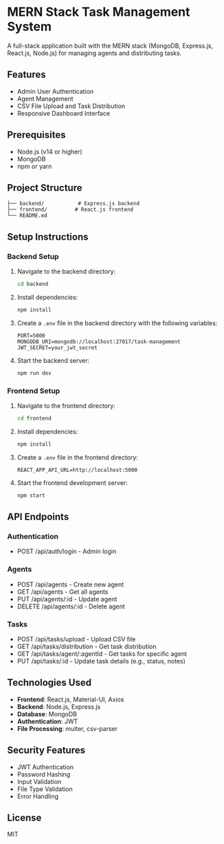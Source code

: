 # MERN Stack Task Management System

A full-stack application built with the MERN stack (MongoDB, Express.js, React.js, Node.js) for managing agents and distributing tasks.

## Features

- Admin User Authentication
- Agent Management
- CSV File Upload and Task Distribution
- Responsive Dashboard Interface

## Prerequisites

- Node.js (v14 or higher)
- MongoDB
- npm or yarn

## Project Structure

```
├── backend/           # Express.js backend
├── frontend/         # React.js frontend
└── README.md
```

## Setup Instructions

### Backend Setup

1. Navigate to the backend directory:
   ```bash
   cd backend
   ```

2. Install dependencies:
   ```bash
   npm install
   ```

3. Create a `.env` file in the backend directory with the following variables:
   ```
   PORT=5000
   MONGODB_URI=mongodb://localhost:27017/task-management
   JWT_SECRET=your_jwt_secret
   ```

4. Start the backend server:
   ```bash
   npm run dev
   ```

### Frontend Setup

1. Navigate to the frontend directory:
   ```bash
   cd frontend
   ```

2. Install dependencies:
   ```bash
   npm install
   ```

3. Create a `.env` file in the frontend directory:
   ```
   REACT_APP_API_URL=http://localhost:5000
   ```

4. Start the frontend development server:
   ```bash
   npm start
   ```

## API Endpoints

### Authentication
- POST /api/auth/login - Admin login

### Agents
- POST /api/agents - Create new agent
- GET /api/agents - Get all agents
- PUT /api/agents/:id - Update agent
- DELETE /api/agents/:id - Delete agent

### Tasks
- POST /api/tasks/upload - Upload CSV file
- GET /api/tasks/distribution - Get task distribution
- GET /api/tasks/agent/:agentId - Get tasks for specific agent
- PUT /api/tasks/:id - Update task details (e.g., status, notes)

## Technologies Used

- **Frontend**: React.js, Material-UI, Axios
- **Backend**: Node.js, Express.js
- **Database**: MongoDB
- **Authentication**: JWT
- **File Processing**: multer, csv-parser

## Security Features

- JWT Authentication
- Password Hashing
- Input Validation
- File Type Validation
- Error Handling

## License

MIT 